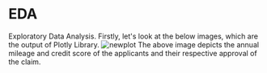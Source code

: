 # EDA
Exploratory Data Analysis.
Firstly, let's look at the below images, which are the output of Plotly Library.
![newplot](https://user-images.githubusercontent.com/91931548/179349917-270df566-faa0-4a83-88cb-379a65c84d82.png)
The above image depicts the annual mileage and credit score of the applicants and their respective approval of the claim. 
